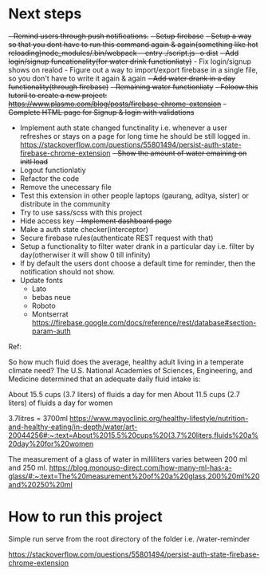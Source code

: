 # Next steps

~~- Remind users through push notifications.~~
~~- Setup firebase~~
~~- Setup a way so that you dont have to run this command again & again(something like hot reloading)node_modules/.bin/webpack --entry ./script.js -o dist~~
~~- Add login/signup funcationality(for water drink functionliaty)~~
    - Fix login/signup shows on realod
    - Figure out a way to import/export firebase in a single file, so you don't have to write it again & again
~~- Add water drank in a day functionality(through firebase)~~
~~- Remaining water functionliaty~~
~~- Foloow this tutoril to create a new project: https://www.plasmo.com/blog/posts/firebase-chrome-extension~~
~~- Complete HTML page for Signup & login with validations~~
- Implement auth state changed functinality i.e. whenever a user refreshes or stays on a page for long time
  he should be still logged in.
  https://stackoverflow.com/questions/55801494/persist-auth-state-firebase-chrome-extension
~~- Show the amount of water emaining on initl load~~
- Logout functionlatiy
- Refactor the code
- Remove the unecessary file
- Test this extension in other people laptops (gaurang, aditya, sister) or distribute in the community
- Try to use sass/scss with this project
- Hide access key
~~- Implement dashboard page~~
- Make a auth state checker(interceptor)
- Secure firebase rules(authenticate REST request with that)
- Setup a functionality to filter water drank in a particular day i.e. filter by day(otherwiser it will show 0 till infinity)
- If by default the users dont choose a default time for reminder, then the notification should not show.
- Update fonts
  - Lato
  - bebas neue
  - Roboto
  - Montserrat
https://firebase.google.com/docs/reference/rest/database#section-param-auth

Ref:

So how much fluid does the average, healthy adult living in a temperate climate need? The U.S. National Academies of Sciences, Engineering, and Medicine determined that an adequate daily fluid intake is:

About 15.5 cups (3.7 liters) of fluids a day for men
About 11.5 cups (2.7 liters) of fluids a day for women

3.7litres = 3700ml
https://www.mayoclinic.org/healthy-lifestyle/nutrition-and-healthy-eating/in-depth/water/art-20044256#:~:text=About%2015.5%20cups%20(3.7%20liters,fluids%20a%20day%20for%20women



The measurement of a glass of water in milliliters varies between 200 ml and 250 ml.
https://blog.monouso-direct.com/how-many-ml-has-a-glass/#:~:text=The%20measurement%20of%20a%20glass,200%20ml%20and%20250%20ml


# How to run this project

Simple run serve from the root directory of the folder i.e. /water-reminder

https://stackoverflow.com/questions/55801494/persist-auth-state-firebase-chrome-extension